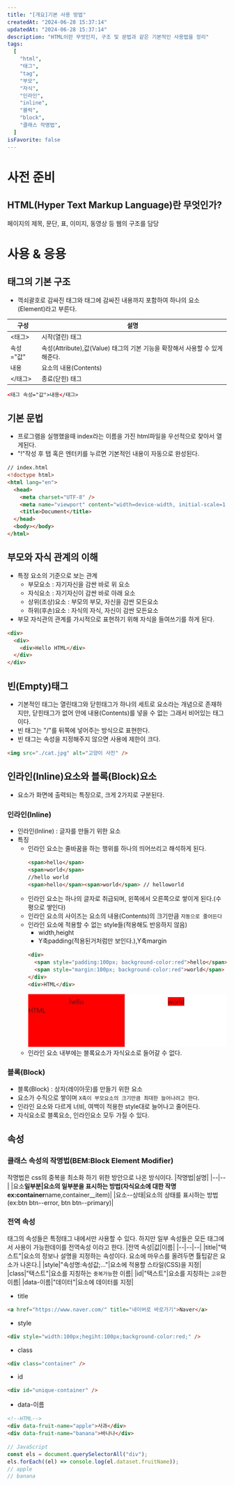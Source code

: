 ```yaml
---
title: "[개요]기본 사용 방법"
createdAt: "2024-06-28 15:37:14"
updatedAt: "2024-06-28 15:37:14"
description: "HTML이란 무엇인지, 구조 및 문법과 같은 기본적인 사용법을 정리"
tags:
  [
    "html",
    "태그",
    "tag",
    "부모",
    "자식",
    "인라인",
    "inline",
    "블럭",
    "block",
    "클래스 작명법",
  ]
isFavorite: false
---
```


# 사전 준비

## HTML(Hyper Text Markup Language)란 무엇인가?

페이지의 제목, 문단, 표, 이미지, 동영상 등 웹의 구조를 담당

# 사용 & 응용

## 태그의 기본 구조

- 꺽쇠괄호로 감싸진 태그와 태그에 감싸진 내용까지 포함하여 하나의 요소(Element)라고 부른다.

| 구성      | 설명                                                                         |
| --------- | ---------------------------------------------------------------------------- |
| \<태그>   | 시작(열린) 태그                                                              |
| 속성="값" | 속성(Attribute),값(Value) 태그의 기본 기능을 확장해서 사용할 수 있게 해준다. |
| 내용      | 요소의 내용(Contents)                                                        |
| \</태그>  | 종료(닫힌) 태그                                                              |

```html
<태그 속성="값">내용</태그>
```

## 기본 문법

- 프로그램을 실행했을때 index라는 이름을 가진 html파일을 우선적으로 찾아서 열게된다.
- "!"작성 후 탭 혹은 엔터키를 누르면 기본적인 내용이 자동으로 완성된다.

```html
// index.html
<!doctype html>
<html lang="en">
  <head>
    <meta charset="UTF-8" />
    <meta name="viewport" content="width=device-width, initial-scale=1.0" />
    <title>Document</title>
  </head>
  <body></body>
</html>
```

## 부모와 자식 관계의 이해

- 특정 요소의 기준으로 보는 관계
  - 부모요소 : 자기자신을 감싼 바로 위 요소
  - 자식요소 : 자기자신이 감싼 바로 아래 요소
  - 상위(조상)요소 : 부모의 부모, 자신을 감싼 모든요소
  - 하위(후손)요소 : 자식의 자식, 자신이 감싼 모든요소
- 부모 자식관의 관계를 가시적으로 표현하기 위해 자식을 들여쓰기를 하게 된다.

```html
<div>
  <div>
    <div>Hello HTML</div>
  </div>
</div>
```

## 빈(Empty)태그

- 기본적인 태그는 열린태그와 닫힌태그가 하나의 세트로 요소라는 개념으로 존재하지만, 닫힌태그가 없어 안에 내용(Contents)를 넣을 수 없는 그래서 비어있는 태그이다.
- 빈 태그는 "/"를 뒤쪽에 넣어주는 방식으로 표현한다.
- 빈 태그는 속성을 지정해주지 않으면 사용에 제한이 크다.

```html
<img src="./cat.jpg" alt="고양이 사진" />
```

## 인라인(Inline)요소와 블록(Block)요소

- 요소가 화면에 출력되는 특징으로, 크게 2가지로 구분된다.

### 인라인(Inline)

- 인라인(Inline) : 글자를 만들기 위한 요소
- 특징
  - 인라인 요소는 줄바꿈을 하는 행위를 하나의 띄어쓰리고 해석하게 된다.
    ```html
    <span>hello</span>
    <span>world</span>
    //hello world
    <span>hello</span><span>world</span> // helloworld
    ```
  - 인라인 요소는 하나의 글자로 취급되며, 왼쪽에서 오른쪽으로 쌓이게 된다.(수평으로 쌓인다)
  - 인라인 요소의 사이즈는 요소의 내용(Contents)의 크기만큼 `자동으로 줄어든다`
  - 인라인 요소에 적용할 수 없는 style들(적용해도 반응하지 않음)
    - width,height
    - Y축padding(적용된거처럼만 보인다.),Y축margin
    ```html
    <div>
      <span style="padding:100px; background-color:red">hello</span>
      <span style="margin:100px; background-color:red">world</span>
    </div>
    <div>HTML</div>
    ```
    ![코드결과물](InlineElementBlank.jpg)
  - 인라인 요소 내부에는 블록요소가 자식요소로 들어갈 수 없다.

### 블록(Block)

- 블록(Block) : 상자(레이아웃)를 만들기 위한 요소
- 요소가 수직으로 쌓이며 `X축이 부모요소의 크기만큼 최대한 늘어나려고 한다`.
- 인라인 요소와 다르게 너비, 여백이 적용한 style대로 늘어나고 줄어든다.
- 자식요소로 블록요소, 인라인요소 모두 가질 수 있다.

## 속성

### 클래스 속성의 작명법(BEM:Block Element Modifier)

작명법은 css의 중복을 최소화 하기 위한 방안으로 나온 방식이다.
|작명법|설명|
|--|--|
|요소**일부분|요소의 일부분을 표시하는 방법(자식요소에 대한 작명 ex:container**name,container\_\_item)|
|요소--상태|요소의 상태를 표시하는 방법(ex:btn btn--error, btn btn--primary)|

### 전역 속성

태그의 속성들은 특정태그 내에서만 사용할 수 있다. 하지만 일부 속성들은 모든 태그에서 사용이 가능한데이를 전역속성 이라고 한다.
|전역 속성|값|이름|
|--|--|--|
|title|"택스트"|요소의 정보나 설명을 지정하는 속성이다. 요소에 마우스를 올려두면 튤팁같은 요소가 나온다.|
|style|"속성명:속성값;..."|요소에 적용할 스타일(CSS)을 지정|
|class|"택스트"|요소를 지칭하는 `중복가능`한 이름|
|id|"택스트"|요소를 지칭하는 `고유`한 이름|
|data-이름|"데이터"|요소에 데이터를 지정|

- title

```html
<a href="https://www.naver.com/" title="네이버로 바로가기">Naver</a>
```

- style

```html
<div style="width:100px;hegiht:100px;background-color:red;" />
```

- class

```html
<div class="container" />
```

- id

```html
<div id="unique-container" />
```

- data-이름

```html
<!--HTML-->
<div data-fruit-name="apple">사과</div>
<div data-fruit-name="banana">바나나</div>
```

```js
// JavaScript
const els = document.querySelectorAll("div");
els.forEach((el) => console.log(el.dataset.fruitName));
// apple
// banana
```
